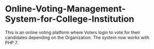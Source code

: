# Online-Voting-Management-System-for-College-Institution
This is an online voting platform where Voters login to vote for their candidates depending on the Organization. The system now works with PHP 7.
